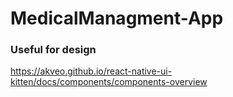 # MedicalManagment-App

### Useful for design

https://akveo.github.io/react-native-ui-kitten/docs/components/components-overview

